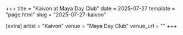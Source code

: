 +++
title = "Kaivon at Maya Day Club"
date = 2025-07-27
template = "page.html"
slug = "2025-07-27-kaivon"

[extra]
artist = "Kaivon"
venue = "Maya Day Club"
venue_url = ""
+++
